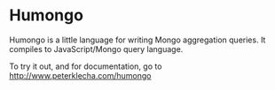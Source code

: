 # Humongo

Humongo is a little language for writing Mongo aggregation queries. It compiles to JavaScript/Mongo query language.

To try it out, and for documentation, go to http://www.peterklecha.com/humongo

